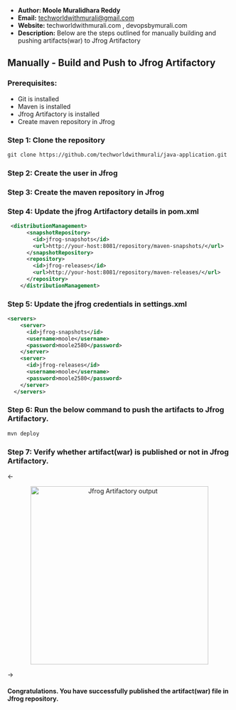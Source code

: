 + <b>Author: Moole Muralidhara Reddy</b></br>
+ <b>Email:</b> techworldwithmurali@gmail.com</br>
+ <b>Website:</b> techworldwithmurali.com , devopsbymurali.com</br>
+ <b>Description:</b> Below are the steps outlined for manually building and pushing artifacts(war) to Jfrog Artifactory</br>

## Manually - Build and Push to Jfrog Artifactory

### Prerequisites:
+ Git is installed
+ Maven is installed
+ Jfrog Artifactory is installed
+ Create maven repository in Jfrog

### Step 1: Clone the repository
  ```xml
  git clone https://github.com/techworldwithmurali/java-application.git
```
### Step 2: Create the user in Jfrog
### Step 3: Create the maven repository in Jfrog
### Step 4: Update the jfrog Artifactory details in pom.xml
```xml
 <distributionManagement>
      <snapshotRepository>
        <id>jfrog-snapshots</id>
        <url>http://your-host:8081/repository/maven-snapshots/</url>
      </snapshotRepository>
      <repository>
        <id>jfrog-releases</id>
        <url>http://your-host:8081/repository/maven-releases/</url>
      </repository>
    </distributionManagement>
```
### Step 5: Update the jfrog credentials in settings.xml
```xml
<servers>
    <server>
      <id>jfrog-snapshots</id>
      <username>moole</username>
      <password>moole2580</password>
    </server>
    <server>
      <id>jfrog-releases</id>
      <username>moole</username>
      <password>moole2580</password>
    </server>
  </servers>
```
### Step 6: Run the below command to push the artifacts to Jfrog Artifactory.
```sh
mvn deploy
```
### Step 7: Verify whether artifact(war) is published or not in Jfrog Artifactory.
<- <p align="center">
  <img width="400" src="" alt="Jfrog Artifactory output"/>
</p>
->


#### Congratulations. You have successfully published the artifact(war) file in Jfrog repository.
